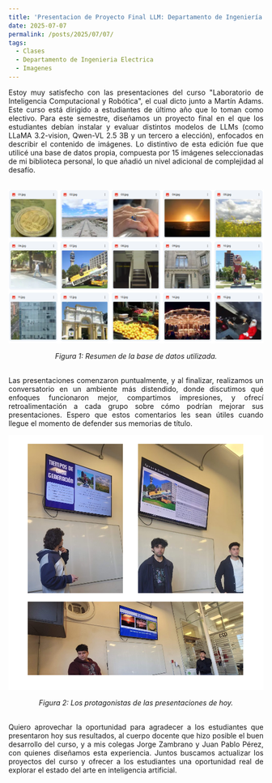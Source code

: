 ```yaml
---
title: 'Presentacion de Proyecto Final LLM: Departamento de Ingeniería Eléctrica de la Universidad de Chile'
date: 2025-07-07
permalink: /posts/2025/07/07/
tags:
  - Clases
  - Departamento de Ingenieria Electrica
  - Imagenes
---
```

<div style="text-align: justify;">Estoy muy satisfecho con las presentaciones del curso "Laboratorio de Inteligencia Computacional y Robótica", el cual dicto junto a Martín Adams. Este curso está dirigido a estudiantes de último año que lo toman como electivo. Para este semestre, diseñamos un proyecto final en el que los estudiantes debían instalar y evaluar distintos modelos de LLMs (como LLaMA 3.2-vision, Qwen-VL 2.5 3B y un tercero a elección), enfocados en describir el contenido de imágenes. Lo distintivo de esta edición fue que utilicé una base de datos propia, compuesta por 15 imágenes seleccionadas de mi biblioteca personal, lo que añadió un nivel adicional de complejidad al desafío.</div>

<br>
<p align="center">
  <p align="center">
  <img src="/files/proyectos_2025_EL5206_01.png" alt="Resumen de la base de datos utilizada">
</p>
<p align="center">
  <em>Figura 1: Resumen de la base de datos utilizada.</em>
</p>
<br>

<div style="text-align: justify;">Las presentaciones comenzaron puntualmente, y al finalizar, realizamos un conversatorio en un ambiente más distendido, donde discutimos qué enfoques funcionaron mejor, compartimos impresiones, y ofrecí retroalimentación a cada grupo sobre cómo podrían mejorar sus presentaciones. Espero que estos comentarios les sean útiles cuando llegue el momento de defender sus memorias de título.</div>

<p align="center">
  <p align="center">
  <img src="/files/proyectos_2025_EL5206_02.png" alt="Los protagonistas de las presentaciones de hoy">
</p>
<p align="center">
  <em>Figura 2: Los protagonistas de las presentaciones de hoy.</em>
</p>
<br>
<div style="text-align: justify;">Quiero aprovechar la oportunidad para agradecer a los estudiantes que presentaron hoy sus resultados, al cuerpo docente que hizo posible el buen desarrollo del curso, y a mis colegas Jorge Zambrano y Juan Pablo Pérez, con quienes diseñamos esta experiencia. Juntos buscamos actualizar los proyectos del curso y ofrecer a los estudiantes una oportunidad real de explorar el estado del arte en inteligencia artificial.</div>
